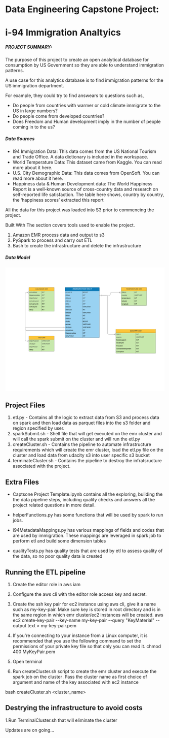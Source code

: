 # Data Engineering Capstone Project: 
# i-94 Immigration Analtyics 


##### PROJECT SUMMARY: 
The purpose of this project to create an open analytical database for consumption by US Government so they are able to understand immigration patterns.

A use case for this analytics database is to find immigration patterns for the US immigration department.

For example, they could try to find answears to questions such as,

- Do people from countries with warmer or cold climate immigrate to the US in large numbers?
- Do people come from developed countries?
- Does Freedom and Human development imply in the number of people coming in to the us?

##### Data Sources
- I94 Immigration Data: This data comes from the US National Tourism and Trade Office. A data dictionary is included in the workspace.
- World Temperature Data: This dataset came from Kaggle. You can read more about it here.
- U.S. City Demographic Data: This data comes from OpenSoft. You can read more about it here.
- Happiness data & Human Development data: 
The World Happiness Report is a well-known source of cross-country data and research on self-reported life satisfaction. The table here shows, country by country, the ‘happiness scores’ extracted this report

All the data for this project was loaded into S3 prior to commencing the project. 

Built With
The section covers tools used to enable the project.

1) Amazon EMR process data and output to s3
2) PySpark to process and carry out ETL
3) Bash to create the infrastructure and delete the infrastructure

##### Data Model

![alt text](Image/data_model.png)

## Project Files

1. etl.py - Contains all the logic to extract data from S3 and process data on spark and then load data as parquet files into the s3 folder and region specified by user.
2. sparkSubmit.sh - Shell file that will get executed on the emr cluster and will call the spark submit on the cluster and will run the etl.py
3. createCluster.sh - Contains the pipeline to automate infrastructure requirements which will create the emr cluster, load the etl.py file on the cluster and load data from udacity s3 into user specific s3 bucket
4. terminateCluster.sh - Contains the pipeline to destroy the infratsructure associated with the project.

## Extra Files

- Captsone Project Template.ipynb contains all the exploring, building the the data pipeline steps, including quality checks and answers all the project related questions in more detail.

- helperFunctions.py has some functions that will be used by spark to run jobs.

- i94MetadataMappings.py has various mappings of fields and codes that are used by immigration. These mappings are leveraged in spark job to perform etl and build some dimension tables

- qualityTests.py has quality tests that are used by etl to assess quality of the data, so no poor quality data is created

## Running the ETL pipeline

1. Create the editor role in aws iam

2. Configure the aws cli with the editor role access key and secret.

3. Create the ssh key pair for ec2 instance using aws cli, give it a name such as my-key-pair. Make sure key is stored in root directory and is in the same region in which emr cluster/ec2 instances will be created. aws ec2 create-key-pair --key-name my-key-pair --query "KeyMaterial" --output text > my-key-pair.pem

4. If you're connecting to your instance from a Linux computer, it is recommended that you use the following command to set the permissions of your private key file so that only you can read it. chmod 400 MyKeyPair.pem

5. Open terminal

6. Run createCluster.sh script to create the emr cluster and execute the spark job on the cluster .Pass the cluster name as first choice of argument and name of the key associated with ec2 instance

bash createCluster.sh <cluster_name> <keyName>

## Destrying the infrastructure to avoid costs

1.Run TerminalCluster.sh that will eliminate the cluster

Updates are on going...
